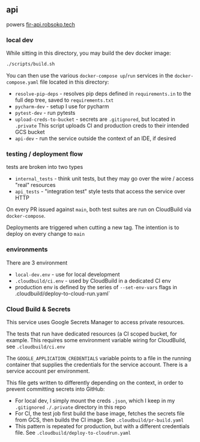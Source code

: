 ## api

powers [fir-api.robsoko.tech](https://fir-api.robsoko.tech/docs)


### local dev

While sitting in this directory, you may build the dev docker image:
```bash
./scripts/build.sh
```

You can then use the various `docker-compose up`/`run` services in the `docker-compose.yaml` file located in this directory:
 - `resolve-pip-deps` - resolves pip deps defined in `requirements.in` to the full dep tree, saved to `requirements.txt`
 - `pycharm-dev` - setup I use for pycharm
 - `pytest-dev` - run pytests
 - `upload-creds-to-bucket` - secrets are `.gitignored`, but located in `.private` This script uploads CI and production creds to their intended GCS bucket
 - `api-dev` - run the service outside the context of an IDE, if desired


### testing / deployment flow

tests are broken into two types
 * `internal_tests` - think unit tests, but they may go over the wire / access "real" resources
 * `api_tests` - "integration test" style tests that access the service over HTTP

On every PR issued against `main`, both test suites are run on CloudBuild via `docker-compose`.

Deployments are triggered when cutting a new tag. The intention is to deploy on every change to `main`


### environments
There are 3 environment
 * `local-dev.env` - use for local development
 * `.cloudbuild/ci.env` - used by CloudBuild in a dedicated CI env
 * production env is defined by the series of `--set-env-vars` flags in .cloudbuild/deploy-to-cloud-run.yaml`

### Cloud Build & Secrets
This service uses Google Secrets Manager to access private resources.

The tests that run have dedicated resources (a CI scoped bucket, for example. This requires some environment variable wiring for CloudBuild, see `.cloudbuild/ci.env`

The `GOOGLE_APPLICATION_CREDENTIALS` variable points to a file in the running container that supplies the credentials for the
service account. There is a service account per environment.

This file gets written to differently depending on the context, in order to prevent committing secrets into GitHub:
 * For local dev, I simply mount the creds `.json`, which I keep in my `.gitignored` `./.private` directory in this repo
 * For CI, the test job first build the base image, fetches the secrets file from GCS, then builds the CI image. See `.cloudbuild/pr-build.yaml`
 * This pattern is repeated for production, but with a different credentials file. See `.cloudbuild/deploy-to-cloudrun.yaml`
